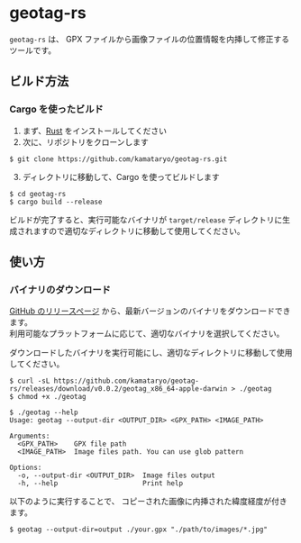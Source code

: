 # geotag-rs

`geotag-rs` は、 GPX ファイルから画像ファイルの位置情報を内挿して修正するツールです。

## ビルド方法

### Cargo を使ったビルド

1. まず、[Rust](https://www.rust-lang.org/tools/install) をインストールしてください
2. 次に、リポジトリをクローンします

  ```shell
  $ git clone https://github.com/kamataryo/geotag-rs.git
  ```

3. ディレクトリに移動して、Cargo を使ってビルドします
　
  ```shell
  $ cd geotag-rs
  $ cargo build --release
  ```

ビルドが完了すると、実行可能なバイナリが `target/release` ディレクトリに生成されますので適切なディレクトリに移動して使用してください。

## 使い方

### バイナリのダウンロード

[GitHub のリリースページ](https://github.com/kamataryo/geotag-rs/releases/latest) から、最新バージョンのバイナリをダウンロードできます。  
利用可能なプラットフォームに応じて、適切なバイナリを選択してください。

ダウンロードしたバイナリを実行可能にし、適切なディレクトリに移動して使用してください。

```shell
$ curl -sL https://github.com/kamataryo/geotag-rs/releases/download/v0.0.2/geotag_x86_64-apple-darwin > ./geotag
$ chmod +x ./geotag
```

```shell
$ ./geotag --help                                                      
Usage: geotag --output-dir <OUTPUT_DIR> <GPX_PATH> <IMAGE_PATH>

Arguments:
  <GPX_PATH>    GPX file path
  <IMAGE_PATH>  Image files path. You can use glob pattern

Options:
  -o, --output-dir <OUTPUT_DIR>  Image files output
  -h, --help                     Print help
```

以下のように実行することで、 コピーされた画像に内挿された緯度経度が付きます。

```shell
$ geotag --output-dir=output ./your.gpx "./path/to/images/*.jpg"
```
